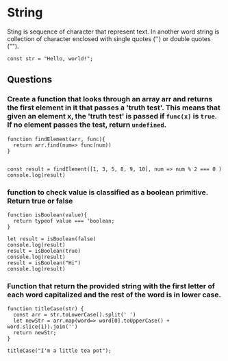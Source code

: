 # String

Sting is sequence of character that represent text. In another word string is collection of character enclosed with single quotes ('') or double quotes ("").

```
const str = "Hello, world!";
```

## Questions

### Create a function that looks through an array arr and returns the first element in it that passes a 'truth test'. This means that given an element x, the 'truth test' is passed if `func(x)` is `true`. If no element passes the test, return `undefined`.

```
function findElement(arr, func){
  return arr.find(num=> func(num))
}


const result = findElement([1, 3, 5, 8, 9, 10], num => num % 2 === 0 )
console.log(result)
```

###  function to check value is classified as a boolean primitive. Return true or false

```
function isBoolean(value){
  return typeof value === 'boolean;
}

let result = isBoolean(false)
console.log(result)
result = isBoolean(true)
console.log(result)
result = isBoolean("Hi")
console.log(result)
```

### Function that return the provided string with the first letter of each word capitalized and the rest of the word is in lower case.

```
function titleCase(str) {
  const arr = str.toLowerCase().split(' ')
  let newStr = arr.map(word=> word[0].toUpperCase() + word.slice(1)).join('')
  return newStr;
}

titleCase("I'm a little tea pot");
```